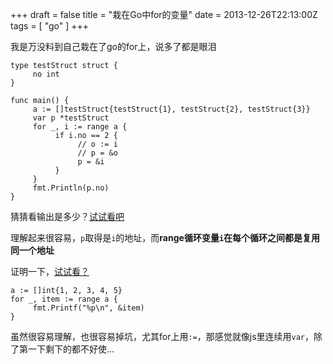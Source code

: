 +++
draft = false
title = "栽在Go中for的变量"
date = 2013-12-26T22:13:00Z
tags = [ "go" ]
+++

我是万没料到自己栽在了go的for上，说多了都是眼泪

``` 
type testStruct struct {
     no int
}

func main() {
     a := []testStruct{testStruct{1}, testStruct{2}, testStruct{3}}
     var p *testStruct
     for _, i := range a {
          if i.no == 2 {
               // o := i
               // p = &o
               p = &i
          }
     }
     fmt.Println(p.no)
} 
```

猜猜看输出是多少？[试试看吧](http://play.golang.org/p/OzkxuYIboc)

理解起来很容易，`p`取得是`i`的地址，而**range循环变量`i`在每个循环之间都是复用同一个地址**

证明一下，[试试看？](http://play.golang.org/p/b3QFcoh35Q)

```
a := []int{1, 2, 3, 4, 5}
for _, item := range a {
     fmt.Printf("%p\n", &item)
} 
```

虽然很容易理解，也很容易掉坑，尤其for上用`:=`，那感觉就像js里连续用`var`，除了第一下剩下的都不好使...